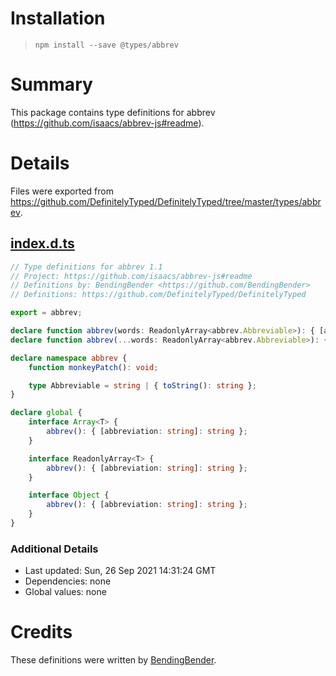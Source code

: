 # Installation
> `npm install --save @types/abbrev`

# Summary
This package contains type definitions for abbrev (https://github.com/isaacs/abbrev-js#readme).

# Details
Files were exported from https://github.com/DefinitelyTyped/DefinitelyTyped/tree/master/types/abbrev.
## [index.d.ts](https://github.com/DefinitelyTyped/DefinitelyTyped/tree/master/types/abbrev/index.d.ts)
````ts
// Type definitions for abbrev 1.1
// Project: https://github.com/isaacs/abbrev-js#readme
// Definitions by: BendingBender <https://github.com/BendingBender>
// Definitions: https://github.com/DefinitelyTyped/DefinitelyTyped

export = abbrev;

declare function abbrev(words: ReadonlyArray<abbrev.Abbreviable>): { [abbreviation: string]: string };
declare function abbrev(...words: ReadonlyArray<abbrev.Abbreviable>): { [abbreviation: string]: string };

declare namespace abbrev {
    function monkeyPatch(): void;

    type Abbreviable = string | { toString(): string };
}

declare global {
    interface Array<T> {
        abbrev(): { [abbreviation: string]: string };
    }

    interface ReadonlyArray<T> {
        abbrev(): { [abbreviation: string]: string };
    }

    interface Object {
        abbrev(): { [abbreviation: string]: string };
    }
}

````

### Additional Details
 * Last updated: Sun, 26 Sep 2021 14:31:24 GMT
 * Dependencies: none
 * Global values: none

# Credits
These definitions were written by [BendingBender](https://github.com/BendingBender).
